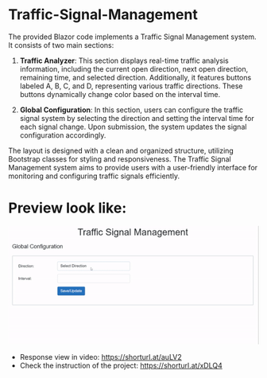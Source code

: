 # Traffic-Signal-Management
 The provided Blazor code implements a Traffic Signal Management system. It consists of two main sections: 

1. **Traffic Analyzer**: This section displays real-time traffic analysis information, including the current open direction, next open direction, remaining time, and selected direction. Additionally, it features buttons labeled A, B, C, and D, representing various traffic directions. These buttons dynamically change color based on the interval time.

2. **Global Configuration**: In this section, users can configure the traffic signal system by selecting the direction and setting the interval time for each signal change. Upon submission, the system updates the signal configuration accordingly.

The layout is designed with a clean and organized structure, utilizing Bootstrap classes for styling and responsiveness. The Traffic Signal Management system aims to provide users with a user-friendly interface for monitoring and configuring traffic signals efficiently.

# Preview look like:

![gif](https://github.com/Vijay-Kumavat/Traffic-Signal-Management/blob/main/wwwroot/assets/video.gif)
  - Response view in video: https://shorturl.at/auLV2
  - Check the instruction of the project: https://shorturl.at/xDLQ4
